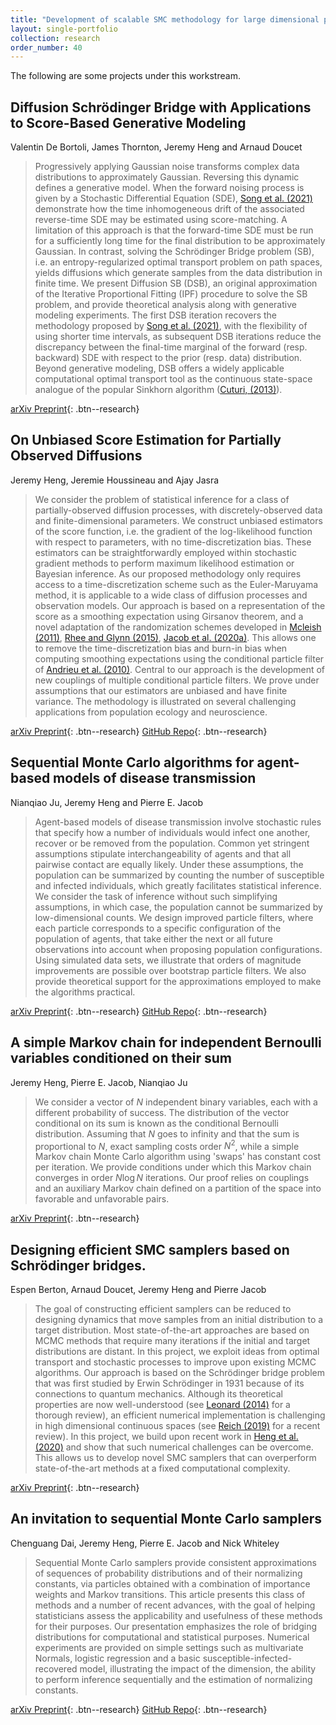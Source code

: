 ```yaml
---
title: "Development of scalable SMC methodology for large dimensional problems"
layout: single-portfolio
collection: research
order_number: 40
---
```


The following are some projects under this workstream. 

## Diffusion Schrödinger Bridge with Applications to Score-Based Generative Modeling
Valentin De Bortoli, James Thornton, Jeremy Heng and Arnaud Doucet

>Progressively applying Gaussian noise transforms complex data distributions to approximately Gaussian. Reversing this dynamic defines a generative model. When the forward noising process is given by a Stochastic Differential Equation (SDE), [Song et al. (2021)](https://arxiv.org/abs/2011.13456) demonstrate how the time inhomogeneous drift of the associated reverse-time SDE may be estimated using score-matching. A limitation of this approach is that the forward-time SDE must be run for a sufficiently long time for the final distribution to be approximately Gaussian. In contrast, solving the Schrödinger Bridge problem (SB), i.e. an entropy-regularized optimal transport problem on path spaces, yields diffusions which generate samples from the data distribution in finite time. We present Diffusion SB (DSB), an original approximation of the Iterative Proportional Fitting (IPF) procedure to solve the SB problem, and provide theoretical analysis along with generative modeling experiments. The first DSB iteration recovers the methodology proposed by [Song et al. (2021)](https://arxiv.org/abs/2011.13456), with the flexibility of using shorter time intervals, as subsequent DSB iterations reduce the discrepancy between the final-time marginal of the forward (resp. backward) SDE with respect to the prior (resp. data) distribution. Beyond generative modeling, DSB offers a widely applicable computational optimal transport tool as the continuous state-space analogue of the popular Sinkhorn algorithm ([Cuturi, (2013)](https://papers.nips.cc/paper/2013/hash/af21d0c97db2e27e13572cbf59eb343d-Abstract.html)).

[arXiv Preprint](https://arxiv.org/abs/2105.04912){: .btn--research}

## On Unbiased Score Estimation for Partially Observed Diffusions
Jeremy Heng, Jeremie Houssineau and Ajay Jasra

>We consider the problem of statistical inference for a class of partially-observed diffusion processes, with discretely-observed data and finite-dimensional parameters. We construct unbiased estimators of the score function, i.e. the gradient of the log-likelihood function with respect to parameters, with no time-discretization bias. These estimators can be straightforwardly employed within stochastic gradient methods to perform maximum likelihood estimation or Bayesian inference. As our proposed methodology only requires access to a time-discretization scheme such as the Euler-Maruyama method, it is applicable to a wide class of diffusion processes and observation models. Our approach is based on a representation of the score as a smoothing expectation using Girsanov theorem, and a novel adaptation of the randomization schemes developed in [Mcleish (2011)](https://www.degruyter.com/document/doi/10.1515/mcma.2011.013/html), [Rhee and Glynn (2015)](https://doi.org/10.1287/opre.2015.1404), [Jacob et al. (2020a)](https://doi.org/10.1080/01621459.2018.1548856). This allows one to remove the time-discretization bias and burn-in bias when computing smoothing expectations using the conditional particle filter of [Andrieu et al. (2010)](https://doi.org/10.1111/j.1467-9868.2009.00736.x). Central to our approach is the development of new couplings of multiple conditional particle filters. We prove under assumptions that our estimators are unbiased and have finite variance. The methodology is illustrated on several challenging applications from population ecology and neuroscience.

[arXiv Preprint](https://arxiv.org/abs/2105.04912){: .btn--research}
[GitHub Repo](https://github.com/jeremyhengjm/UnbiasedScore){: .btn--research}

## Sequential Monte Carlo algorithms for agent-based models of disease transmission
Nianqiao Ju, Jeremy Heng and Pierre E. Jacob

>Agent-based models of disease transmission involve stochastic rules that specify how a number of individuals would infect one another, recover or be removed from the population. Common yet stringent assumptions stipulate interchangeability of agents and that all pairwise contact are equally likely. Under these assumptions, the population can be summarized by counting the number of susceptible and infected individuals, which greatly facilitates statistical inference. We consider the task of inference without such simplifying assumptions, in which case, the population cannot be summarized by low-dimensional counts. We design improved particle filters, where each particle corresponds to a specific configuration of the population of agents, that take either the next or all future observations into account when proposing population configurations. Using simulated data sets, we illustrate that orders of magnitude improvements are possible over bootstrap particle filters. We also provide theoretical support for the approximations employed to make the algorithms practical.

[arXiv Preprint](https://arxiv.org/abs/2101.12156){: .btn--research}
[GitHub Repo](https://github.com/nianqiaoju/agents){: .btn--research}

## A simple Markov chain for independent Bernoulli variables conditioned on their sum
Jeremy Heng, Pierre E. Jacob, Nianqiao Ju

> We consider a vector of $N$ independent binary variables, each with a different probability of success. The distribution of the vector conditional on its sum is known as the conditional Bernoulli distribution. Assuming that $N$ goes to infinity and that the sum is proportional to $N$, exact sampling costs order $N^2$, while a simple Markov chain Monte Carlo algorithm using 'swaps' has constant cost per iteration. We provide conditions under which this Markov chain converges in order $N\log N$ iterations. Our proof relies on couplings and an auxiliary Markov chain defined on a partition of the space into favorable and unfavorable pairs.

[arXiv Preprint](https://arxiv.org/abs/2012.03103){: .btn--research}

## Designing efficient SMC samplers based on Schr&ouml;dinger bridges. 
Espen Berton, Arnaud Doucet, Jeremy Heng and Pierre Jacob

> The goal of constructing efficient samplers can be reduced to designing dynamics that move samples from an initial distribution to a target distribution. Most state-of-the-art approaches are based on MCMC methods that require many iterations if the initial and target distributions are distant. In this project, we exploit ideas from optimal transport and stochastic processes to improve upon existing MCMC algorithms. Our approach is based on the Schr&ouml;dinger bridge problem that was first studied by Erwin Schr&ouml;dinger in 1931 because of its connections to quantum mechanics. Although its theoretical properties are now well-understood (see [Leonard (2014)](http://www.aimsciences.org/article/doi/10.3934/dcds.2014.34.1533) for a thorough review), an efficient numerical implementation is challenging in high dimensional continuous spaces (see [Reich (2019)](https://doi.org/10.1017/S0962492919000011) for a recent review). In this project, we build upon recent work in [Heng et al. (2020)](https://doi.org/10.1214/19-AOS1914) and show that such numerical challenges can be overcome. This allows us to develop novel SMC samplers that can overperform state-of-the-art methods at a fixed computational complexity.

[arXiv Preprint](https://arxiv.org/abs/1912.13170){: .btn--research}

## An invitation to sequential Monte Carlo samplers
Chenguang Dai, Jeremy Heng, Pierre E. Jacob and Nick Whiteley

>Sequential Monte Carlo samplers provide consistent approximations of sequences of probability distributions and of their normalizing constants, via particles obtained with a combination of importance weights and Markov transitions. This article presents this class of methods and a number of recent advances, with the goal of helping statisticians assess the applicability and usefulness of these methods for their purposes. Our presentation emphasizes the role of bridging distributions for computational and statistical purposes. Numerical experiments are provided on simple settings such as multivariate Normals, logistic regression and a basic susceptible-infected-recovered model, illustrating the impact of the dimension, the ability to perform inference sequentially and the estimation of normalizing constants.

[arXiv Preprint](https://arxiv.org/abs/2007.11936){: .btn--research}
[GitHub Repo](https://github.com/pierrejacob/smcsamplers){: .btn--research}
